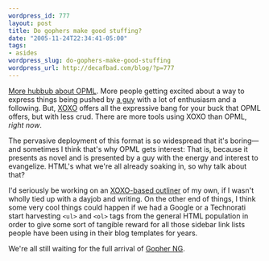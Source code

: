 ```yaml
--- 
wordpress_id: 777
layout: post
title: Do gophers make good stuffing?
date: "2005-11-24T22:34:41-05:00"
tags: 
- asides
wordpress_slug: do-gophers-make-good-stuffing
wordpress_url: http://decafbad.com/blog/?p=777
---
```

[More hubbub about OPML][op].  More people getting excited about a way to express things being pushed by [a guy][ag] with a lot of enthusiasm and a following.  But, [XOXO][] offers all the expressive bang for your buck that OPML offers, but with less crud.  There are more tools using XOXO than OPML, *right now*.  

The pervasive deployment of this format is so widespread that it's boring—and sometimes I think that's why OPML gets interest:  That is, because it presents as novel and is presented by a guy with the energy and interest to evangelize.  HTML's what we're all already soaking in, so why talk about that?

I'd seriously be working on an [XOXO-based outliner][xout] of my own, if I wasn't wholly tied up with a dayjob and writing.  On the other end of things, I think some very cool things could happen if we had a Google or a Technorati start harvesting `<ul>` and `<ol>` tags from the general HTML population in order to give some sort of tangible reward for all those sidebar link lists people have been using in their blog templates for years.

We're all still waiting for the full arrival of [Gopher NG][gn].

[op]: http://dannyayers.com/archives/2005/11/24/tools/
[ag]: http://www.scripting.com/2005/11/24.html#When:1:34:09PM
[xoxo]: http://microformats.org/wiki/xoxo
[xout]: http://www.decafbad.com/blog/2005/07/12/xoxo_outliner_experiment
[gn]: http://dannyayers.com/archives/2005/07/14/gopher-ng/
